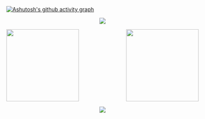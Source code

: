 [![Ashutosh's github activity graph](https://github-readme-activity-graph.vercel.app/graph?username=elSolitarioJorge&theme=material-palenight)](https://github.com/elSolitarioJorge/github-readme-activity-graph)

<p align="center">
  <img src="https://github-readme-streak-stats.herokuapp.com/?user=elSolitarioJorge&theme=material-palenight" />
 </p>

<p float="left" >
  <img height="190" src="https://github-readme-stats.vercel.app/api?username=elSolitarioJorge&show_icons=true&theme=material-palenight&count_private=true&include_all_commits=true" />
  <img align="right" height="190" src="https://github-readme-stats.vercel.app/api/top-langs/?username=elSolitarioJorge&theme=material-palenight&layout=compact&langs_count=8" />
</p>

<p align="center">
  <img src="https://activity-graph.herokuapp.com/graph?username=elSolitarioJorge&theme=material-palenight" />
</p>


